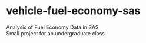 # vehicle-fuel-economy-sas
Analysis of Fuel Economy Data in SAS  
Small project for an undergraduate class
